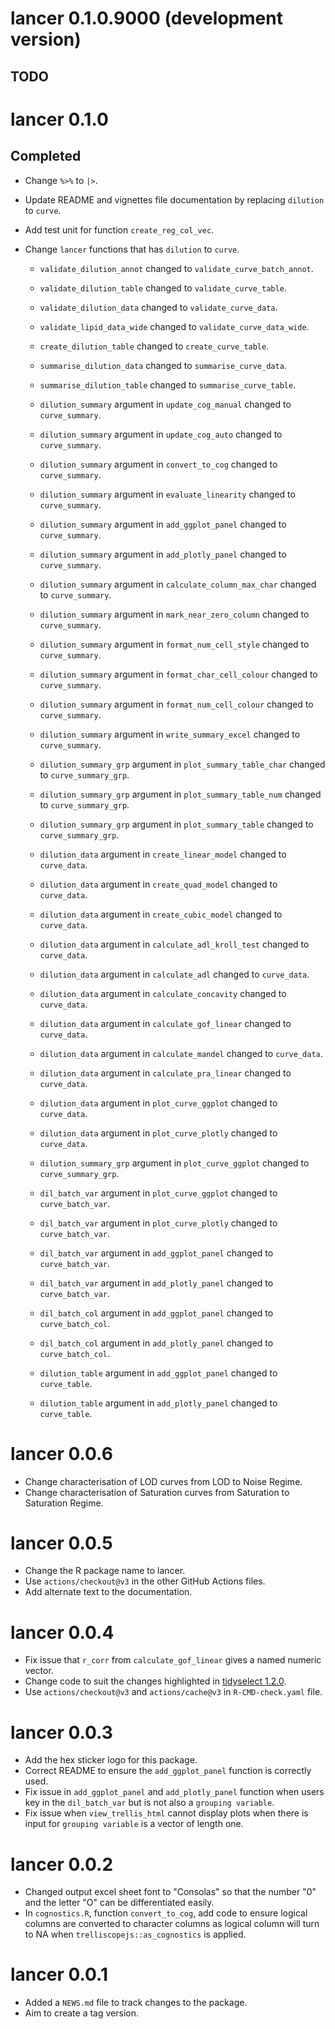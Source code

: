 # lancer 0.1.0.9000 (development version)

## TODO

# lancer 0.1.0

## Completed

* Change `%>%` to `|>`.
* Update README and vignettes file documentation by replacing `dilution` to `curve`.
* Add test unit for function `create_reg_col_vec`.
* Change `lancer` functions that has `dilution` to `curve`.

    * `validate_dilution_annot` changed to `validate_curve_batch_annot`.
    * `validate_dilution_table` changed to `validate_curve_table`.
    * `validate_dilution_data` changed to `validate_curve_data`.
    * `validate_lipid_data_wide` changed to `validate_curve_data_wide`.
    * `create_dilution_table` changed to `create_curve_table`.
    * `summarise_dilution_data` changed to `summarise_curve_data`.
    * `summarise_dilution_table` changed to `summarise_curve_table`.
    
    * `dilution_summary` argument in `update_cog_manual` changed to `curve_summary`.
    * `dilution_summary` argument in `update_cog_auto` changed to `curve_summary`.
    * `dilution_summary` argument in `convert_to_cog` changed to `curve_summary`.
    * `dilution_summary` argument in `evaluate_linearity` changed to     `curve_summary`.
    * `dilution_summary` argument in `add_ggplot_panel` changed to `curve_summary`.
    * `dilution_summary` argument in `add_plotly_panel` changed to `curve_summary`.
    * `dilution_summary` argument in `calculate_column_max_char` changed to     `curve_summary`.
    * `dilution_summary` argument in `mark_near_zero_column` changed to     `curve_summary`.
    * `dilution_summary` argument in `format_num_cell_style` changed to     `curve_summary`.
    * `dilution_summary` argument in `format_char_cell_colour` changed to     `curve_summary`.
    * `dilution_summary` argument in `format_num_cell_colour` changed to     `curve_summary`.
    * `dilution_summary` argument in `write_summary_excel` changed to     `curve_summary`.
    
    * `dilution_summary_grp` argument in `plot_summary_table_char` changed to     `curve_summary_grp`.
    * `dilution_summary_grp` argument in `plot_summary_table_num` changed to     `curve_summary_grp`.
    * `dilution_summary_grp` argument in `plot_summary_table` changed to     `curve_summary_grp`.
    
    * `dilution_data` argument in `create_linear_model` changed to `curve_data`.
    * `dilution_data` argument in `create_quad_model` changed to `curve_data`.
    * `dilution_data` argument in `create_cubic_model` changed to `curve_data`.
    * `dilution_data` argument in `calculate_adl_kroll_test` changed to     `curve_data`.
    * `dilution_data` argument in `calculate_adl` changed to `curve_data`.
    * `dilution_data` argument in `calculate_concavity` changed to `curve_data`.
    * `dilution_data` argument in `calculate_gof_linear` changed to `curve_data`.
    * `dilution_data` argument in `calculate_mandel` changed to `curve_data`.
    * `dilution_data` argument in `calculate_pra_linear` changed to `curve_data`.
    * `dilution_data` argument in `plot_curve_ggplot` changed to `curve_data`.
    * `dilution_data` argument in `plot_curve_plotly` changed to `curve_data`.
    
    * `dilution_summary_grp` argument in `plot_curve_ggplot` changed to     `curve_summary_grp`.
    
    * `dil_batch_var` argument in `plot_curve_ggplot` changed to `curve_batch_var`.
    * `dil_batch_var` argument in `plot_curve_plotly` changed to `curve_batch_var`.
    * `dil_batch_var` argument in `add_ggplot_panel` changed to `curve_batch_var`.
    * `dil_batch_var` argument in `add_plotly_panel` changed to `curve_batch_var`.
    
    * `dil_batch_col` argument in `add_ggplot_panel` changed to `curve_batch_col`.
    * `dil_batch_col` argument in `add_plotly_panel` changed to `curve_batch_col`.
    
    * `dilution_table` argument in `add_ggplot_panel` changed to `curve_table`.
    * `dilution_table` argument in `add_plotly_panel` changed to `curve_table`.

# lancer 0.0.6

* Change characterisation of LOD curves from LOD to Noise Regime.
* Change characterisation of Saturation curves from Saturation to Saturation Regime.

# lancer 0.0.5

* Change the R package name to lancer.
* Use `actions/checkout@v3` in the other GitHub Actions files.
* Add alternate text to the documentation.

# lancer 0.0.4

* Fix issue that `r_corr` from `calculate_gof_linear` gives a named numeric vector.
* Change code to suit the changes highlighted in [tidyselect 1.2.0](https://www.tidyverse.org/blog/2022/10/tidyselect-1-2-0/).
* Use `actions/checkout@v3` and `actions/cache@v3` in `R-CMD-check.yaml` file. 

# lancer 0.0.3

* Add the hex sticker logo for this package.
* Correct README to ensure the `add_ggplot_panel` function is correctly used.
* Fix issue in `add_ggplot_panel` and `add_plotly_panel` function when users key in the `dil_batch_var` but is not also a `grouping variable`.
* Fix issue when `view_trellis_html` cannot display plots when there is input for `grouping variable` is a vector of length one.

# lancer 0.0.2

* Changed output excel sheet font to "Consolas" so that the number "0" and the letter "O" can be differentiated easily.
* In `cognostics.R`, function `convert_to_cog`, add code to ensure logical columns are converted to character columns as logical column will turn to NA when `trelliscopejs::as_cognostics` is applied.

# lancer 0.0.1

* Added a `NEWS.md` file to track changes to the package.
* Aim to create a tag version.
